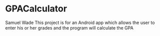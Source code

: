 # GPACalculator
Samuel Wade
This project is for an Android app which allows the user to enter his or her grades and the program will calculate the GPA
